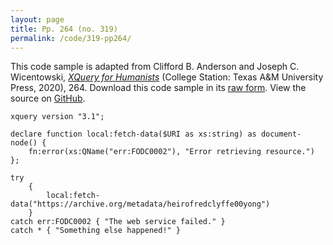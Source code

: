 ```yaml
---
layout: page
title: Pp. 264 (no. 319)
permalink: /code/319-pp264/
---
```


This code sample is adapted from Clifford B. Anderson and Joseph C. Wicentowski, 
[_XQuery for Humanists_](/) (College Station: Texas A&M University Press, 2020), 264. 
Download this code sample in its [raw form](/code/319-pp264/319-pp264.xq).
View the source on [GitHub](https://github.com/coding4humanists/xquery4humanists/blob/master/code/319-pp264/319-pp264.xq).

```xquery
xquery version "3.1";

declare function local:fetch-data($URI as xs:string) as document-node() {
    fn:error(xs:QName("err:FODC0002"), "Error retrieving resource.")
};

try 
    { 
        local:fetch-data("https://archive.org/metadata/heirofredclyffe00yong") 
    }
catch err:FODC0002 { "The web service failed." }
catch * { "Something else happened!" }
```  
